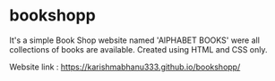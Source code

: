 # bookshopp
It's a simple Book Shop  website named 'AlPHABET BOOKS' were all collections of books are available.
Created using HTML and CSS only.
 
 Website link : https://karishmabhanu333.github.io/bookshopp/
